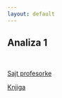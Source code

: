 ```yaml
---
layout: default
---
```


## Analiza 1

<br>

[Sajt profesorke](http://poincare.matf.bg.ac.rs/~jelena.katic/I/An1/An1-23.html)

[Knjiga](http://poincare.matf.bg.ac.rs/~jelena.katic//I/An1/Skripta%20sa%20predavanja.pdf)
